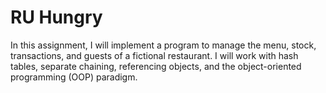 # RU Hungry
   In this assignment, I will implement a program to manage the menu, stock, transactions, and guests of a fictional restaurant. I will work with hash tables, separate chaining, referencing objects, and the object-oriented programming (OOP) paradigm.
